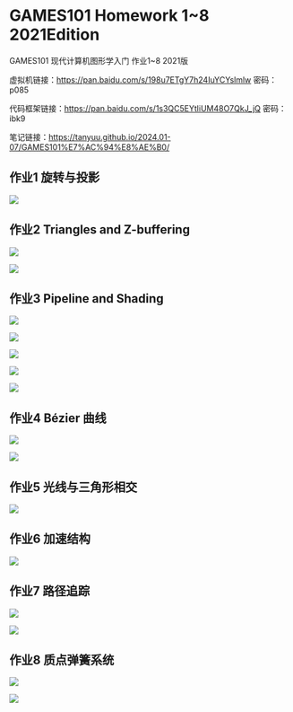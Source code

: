 # GAMES101 Homework 1~8 2021Edition

GAMES101 现代计算机图形学入门 作业1~8 2021版

虚拟机链接：https://pan.baidu.com/s/198u7ETgY7h24IuYCYslmlw 密码：p085

代码框架链接：https://pan.baidu.com/s/1s3QC5EYtliUM48O7QkJ_jQ 密码：ibk9

笔记链接：https://tanyuu.github.io/2024.01-07/GAMES101%E7%AC%94%E8%AE%B0/

## 作业1 旋转与投影

![](./GAMES101_Homework1_S2021/Assignment1/images/HW1.png)

## 作业2 Triangles and Z-buffering

![](./GAMES101_Homework2_S2021/Assignment2/images/HW2_native.png)

![](./GAMES101_Homework2_S2021/Assignment2/images/HW2_with_AA.png)

## 作业3 Pipeline and Shading

![](./GAMES101_Homework3_S2021/Assignment3/images/HW3_normal.png)

![](./GAMES101_Homework3_S2021/Assignment3/images/HW3_phong.png)

![](./GAMES101_Homework3_S2021/Assignment3/images/HW3_texture.png)

![](./GAMES101_Homework3_S2021/Assignment3/images/HW3_bump.png)

![](./GAMES101_Homework3_S2021/Assignment3/images/HW3_displacement.png)

## 作业4 Bézier 曲线

![](./GAMES101_Homework4_S2021/Assignment4/images/HW4_native.png)

![](./GAMES101_Homework4_S2021/Assignment4/images/HW4_only_AA.png)

## 作业5 光线与三角形相交

![](./GAMES101_Homework5_S2021/Assignment5/images/HW5.png)

## 作业6 加速结构

![](./GAMES101_Homework6_S2021/Assignment6/images/HW6.png)

## 作业7 路径追踪

![](./GAMES101_Homework7_S2021/Assignment7/images/HW7-SPP128.jpg)

![](./GAMES101_Homework7_S2021/Assignment7/images/HW7-SPP1024.jpg)

## 作业8 质点弹簧系统

![](./GAMES101_Homework8_S2021/Assignment8/images/HW8.png)

![](./GAMES101_Homework8_S2021/Assignment8/images/HW8.gif)

